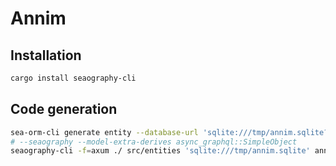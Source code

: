 # Annim

## Installation

```bash
cargo install seaography-cli
```

## Code generation

```bash
sea-orm-cli generate entity --database-url 'sqlite:///tmp/annim.sqlite?mode=rwc'
# --seaography --model-extra-derives async_graphql::SimpleObject
seaography-cli -f=axum ./ src/entities 'sqlite:///tmp/annim.sqlite' annim
```
